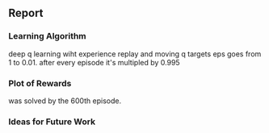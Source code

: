 ## Report

### Learning Algorithm

deep q learning wiht experience replay and moving q targets
eps goes from 1 to 0.01. after every episode it's multipled by 0.995


### Plot of Rewards

was solved by the 600th episode.

### Ideas for Future Work

